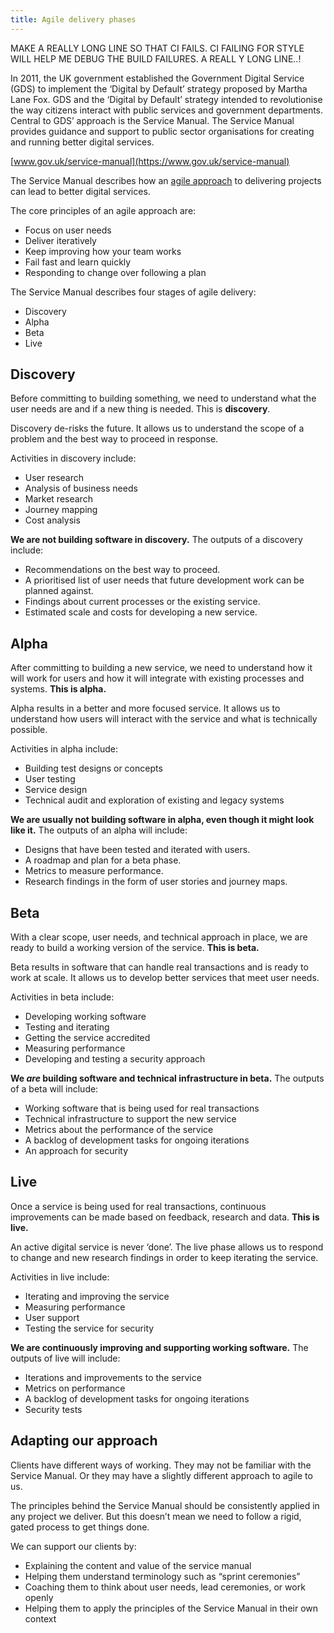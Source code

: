 ```yaml
---
title: Agile delivery phases
---
```


MAKE A REALLY LONG LINE SO THAT CI FAILS. CI FAILING FOR STYLE WILL HELP ME DEBUG THE BUILD FAILURES. A REALL Y LONG      LINE..!

In 2011, the UK government established the Government Digital Service (GDS) to
implement the ‘Digital by Default’ strategy proposed by Martha Lane Fox. GDS and
the ‘Digital by Default’ strategy intended to revolutionise the way citizens
interact with public services and government departments. Central to GDS’
approach is the Service Manual. The Service Manual provides guidance and support
to public sector organisations for creating and running better digital services.

[www.gov.uk/service-manual](https://www.gov.uk/service-manual)

The Service Manual describes how an [agile approach](http://agilemanifesto.org/)
to delivering projects can lead to better digital services.

The core principles of an agile approach are:

- Focus on user needs
- Deliver iteratively
- Keep improving how your team works
- Fail fast and learn quickly
- Responding to change over following a plan

The Service Manual describes four stages of agile delivery:

- Discovery
- Alpha
- Beta
- Live

## Discovery

Before committing to building something, we need to understand what the user
needs are and if a new thing is needed. This is **discovery**.

Discovery de-risks the future. It allows us to understand the scope of a problem
and the best way to proceed in response.

Activities in discovery include:

- User research
- Analysis of business needs
- Market research
- Journey mapping
- Cost analysis

**We are not building software in discovery.** The outputs of a discovery
include:

- Recommendations on the best way to proceed.
- A prioritised list of user needs that future development work can be planned
  against.
- Findings about current processes or the existing service.
- Estimated scale and costs for developing a new service.

## Alpha

After committing to building a new service, we need to understand how it will
work for users and how it will integrate with existing processes and systems.
**This is alpha.**

Alpha results in a better and more focused service. It allows us to understand
how users will interact with the service and what is technically possible.

Activities in alpha include:

- Building test designs or concepts
- User testing
- Service design
- Technical audit and exploration of existing and legacy systems

**We are usually not building software in alpha, even though it might look like
it.** The outputs of an alpha will include:

- Designs that have been tested and iterated with users.
- A roadmap and plan for a beta phase.
- Metrics to measure performance.
- Research findings in the form of user stories and journey maps.

## Beta

With a clear scope, user needs, and technical approach in place, we are ready to
build a working version of the service. **This is beta.**

Beta results in software that can handle real transactions and is ready to work
at scale. It allows us to develop better services that meet user needs.

Activities in beta include:

- Developing working software
- Testing and iterating
- Getting the service accredited
- Measuring performance
- Developing and testing a security approach

**We _are_ building software and technical infrastructure in beta.** The outputs
of a beta will include:

- Working software that is being used for real transactions
- Technical infrastructure to support the new service
- Metrics about the performance of the service
- A backlog of development tasks for ongoing iterations
- An approach for security

## Live

Once a service is being used for real transactions, continuous improvements can
be made based on feedback, research and data. **This is live.**

An active digital service is never ‘done’. The live phase allows us to respond
to change and new research findings in order to keep iterating the service.

Activities in live include:

- Iterating and improving the service
- Measuring performance
- User support
- Testing the service for security

**We are continuously improving and supporting working software.** The outputs
of live will include:

- Iterations and improvements to the service
- Metrics on performance
- A backlog of development tasks for ongoing iterations
- Security tests

## Adapting our approach

Clients have different ways of working. They may not be familiar with the
Service Manual. Or they may have a slightly different approach to agile to us.

The principles behind the Service Manual should be consistently applied in any
project we deliver. But this doesn’t mean we need to follow a rigid, gated
process to get things done.

We can support our clients by:

- Explaining the content and value of the service manual
- Helping them understand terminology such as “sprint ceremonies”
- Coaching them to think about user needs, lead ceremonies, or work openly
- Helping them to apply the principles of the Service Manual in their own
  context
